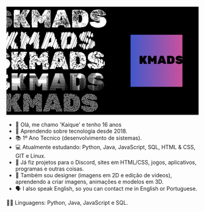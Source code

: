 ![KMADS](/KMADS-v3.png)

- 👋 Olá, me chamo 'Kaique' e tenho 16 anos
- 📆 Aprendendo sobre tecnologia desde 2018.
- 📚 1º Ano Tecnico (desenvolvimento de sistemas).
- 💻 Atualmente estudando: Python, Java, JavaScript, SQL, HTML & CSS, GIT e Linux.
- 💼 Já fiz projetos para o Discord, sites em HTML/CSS, jogos, aplicativos, programas e outras coisas.
- 🎨 Também sou designer (imagens em 2D e edição de videos), aprendendo a criar imagens, animações e modelos em 3D.
- 🗣️ I also speak English, so you can contact me in English or Portuguese.
 
🧑‍💻 Linguagens: Python, Java, JavaScript e SQL.
